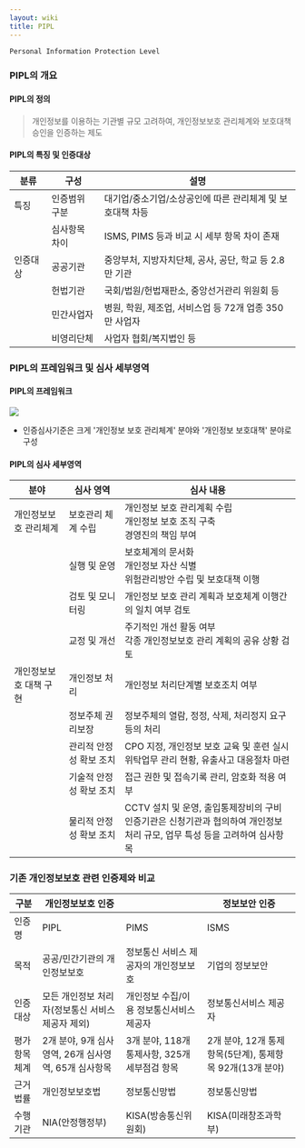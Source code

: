 ```yaml
---
layout: wiki
title: PIPL
---
```


`Personal Information Protection Level`

### PIPL의 개요
#### PIPL의 정의
> 개인정보를 이용하는 기관별 규모 고려하여, 개인정보보호 관리체계와 보호대책 승인을 인증하는 제도

#### PIPL의 특징 및 인증대상

|분류|구성|설명|
|---|---|---|
|특징|인증범위 구분|대기업/중소기업/소상공인에 따른 관리체계 및 보호대책 차등|
| |심사항목 차이|ISMS, PIMS 등과 비교 시 세부 항목 차이 존재|
|인증대상|공공기관|중앙부처, 지방자치단체, 공사, 공단, 학교 등 2.8만 기관|
| |헌법기관|국회/법원/헌법재판소, 중앙선거관리 위원회 등|
| |민간사업자|병원, 학원, 제조업, 서비스업 등 72개 업종 350만 사업자|
| |비영리단체|사업자 협회/복지법인 등|

### PIPL의 프레임워크 및 심사 세부영역
#### PIPL의 프레임워크
![](http://image.ahnlab.com/comm/info/1311297068773094.JPG)

* 인증심사기준은 크게 '개인정보 보호 관리체계' 분야와 '개인정보 보호대책' 분야로 구성

#### PIPL의 심사 세부영역

|분야|심사 영역|심사 내용|
|---|------|-------|
|개인정보보호 관리체계|보호관리 체계 수립|개인정보 보호 관리계획 수립<br>개인정보 보호 조직 구축<br>경영진의 책임 부여|
| |실행 및 운영|보호체계의 문서화<br>개인정보 자산 식별<br>위험관리방안 수립 및 보호대책 이행|
| |검토 및 모니터링|개인정보 보호 관리 계획과 보호체계 이행간의 일치 여부 검토|
| |교정 및 개선|주기적인 개선 활동 여부<br>각종 개인정보보호 관리 계획의 공유 상황 검토|
|개인정보보호 대책 구현|개인정보 처리|개인정보 처리단계별 보호조치 여부|
| |정보주체 권리보장|정보주체의 열람, 정정, 삭제, 처리정지 요구 등의 처리|
| |관리적 안정성 확보 조치|CPO 지정, 개인정보 보호 교육 및 훈련 실시<br>위탁업무 관리 현황, 유출사고 대응절차 마련|
| |기술적 안정성 확보 조치|접근 권한 및 접속기록 관리, 암호화 적용 여부|
| |물리적 안정성 확보 조치|CCTV 설치 및 운영, 출입통제장비의 구비<br>인증기관은 신청기관과 협의하여 개인정보 처리 규모, 업무 특성 등을 고려하여 심사항목|

### 기존 개인정보보호 관련 인증제와 비교

|구분|개인정보보호 인증| |정보보안 인증|
|---|-------------|---|-------|
|인증명|PIPL|PIMS|ISMS|
|목적|공공/민간기관의 개인정보보호|정보통신 서비스 제공자의 개인정보보호|기업의 정보보안|
|인증대상|모든 개인정보 처리자(정보통신 서비스 제공자 제외)|개인정보 수집/이용 정보통신서비스 제공자|정보통신서비스 제공자|
|평가항목체계|2개 분야, 9개 심사영역, 26개 심사영역, 65개 심사항목|3개 분야, 118개 통제사항, 325개 세부점검 항목|2개 분야, 12개 통제항목(5단계), 통제항목 92개(13개 분야)|
|근거법률|개인정보보호법|정보통신망법|정보통신망법|
|수행기관|NIA(안정행정부)|KISA(방송통신위원회)|KISA(미래창조과학부)|
